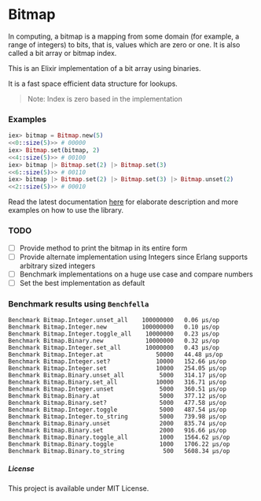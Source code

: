 Bitmap
======

In computing, a bitmap is a mapping from some domain (for example, a range of integers) to bits, that is, values which are zero or one. It is also called a bit array or bitmap index.

This is an Elixir implementation of a bit array using binaries.

It is a fast space efficient data structure for lookups.

> Note: Index is zero based in the implementation

### Examples
``` elixir
iex> bitmap = Bitmap.new(5)
<<0::size(5)>> # 00000
iex> Bitmap.set(bitmap, 2)
<<4::size(5)>> # 00100
iex> bitmap |> Bitmap.set(2) |> Bitmap.set(3)
<<6::size(5)>> # 00110
iex> bitmap |> Bitmap.set(2) |> Bitmap.set(3) |> Bitmap.unset(2)
<<2::size(5)>> # 00010
```

Read the latest documentation [here](http://hexdocs.pm/bitmap/overview.html) for elaborate description and more examples on how to use the library.

### TODO
- [ ] Provide method to print the bitmap in its entire form
- [ ] Provide alternate implementation using Integers since Erlang supports arbitrary sized integers
- [ ] Benchmark implementations on a huge use case and compare numbers
- [ ] Set the best implementation as default

### Benchmark results using `Benchfella`

```
Benchmark Bitmap.Integer.unset_all    100000000   0.06 µs/op
Benchmark Bitmap.Integer.new          100000000   0.10 µs/op
Benchmark Bitmap.Integer.toggle_all    10000000   0.23 µs/op
Benchmark Bitmap.Binary.new            10000000   0.32 µs/op
Benchmark Bitmap.Integer.set_all       10000000   0.43 µs/op
Benchmark Bitmap.Integer.at               50000   44.48 µs/op
Benchmark Bitmap.Integer.set?             10000   152.66 µs/op
Benchmark Bitmap.Integer.set              10000   254.05 µs/op
Benchmark Bitmap.Binary.unset_all          5000   314.17 µs/op
Benchmark Bitmap.Binary.set_all           10000   316.71 µs/op
Benchmark Bitmap.Integer.unset             5000   360.51 µs/op
Benchmark Bitmap.Binary.at                 5000   377.12 µs/op
Benchmark Bitmap.Binary.set?               5000   477.58 µs/op
Benchmark Bitmap.Integer.toggle            5000   487.54 µs/op
Benchmark Bitmap.Integer.to_string         5000   739.98 µs/op
Benchmark Bitmap.Binary.unset              2000   835.74 µs/op
Benchmark Bitmap.Binary.set                2000   916.66 µs/op
Benchmark Bitmap.Binary.toggle_all         1000   1564.62 µs/op
Benchmark Bitmap.Binary.toggle             1000   1706.22 µs/op
Benchmark Bitmap.Binary.to_string           500   5608.34 µs/op
```

##### License
This project is available under MIT License.
